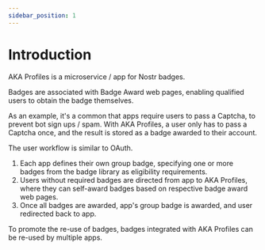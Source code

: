 ```yaml
---
sidebar_position: 1
---
```


# Introduction

AKA Profiles is a microservice / app for Nostr badges.

Badges are associated with Badge Award web pages, enabling qualified users to obtain the badge themselves.

As an example, it's a common that apps require users to pass a Captcha, to prevent bot sign ups / spam. With AKA Profiles, a user only has to pass a Captcha once, and the result is stored as a badge awarded to their account.

The user workflow is similar to OAuth.

1. Each app defines their own group badge, specifying one or more badges from the badge library as eligibility requirements.
2. Users without required badges are directed from app to AKA Profiles, where they can self-award badges based on respective badge award web pages.
3. Once all badges are awarded, app's group badge is awarded, and user redirected back to app.

To promote the re-use of badges, badges integrated with AKA Profiles can be re-used by multiple apps.
